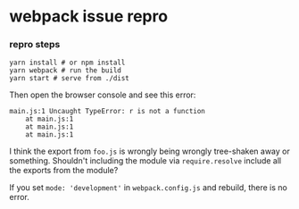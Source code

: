 # webpack issue repro

### repro steps

```
yarn install # or npm install
yarn webpack # run the build
yarn start # serve from ./dist
```

Then open the browser console and see this error:

```
main.js:1 Uncaught TypeError: r is not a function
    at main.js:1
    at main.js:1
    at main.js:1
```

I think the export from `foo.js` is wrongly being wrongly tree-shaken away or something. Shouldn't including the module via `require.resolve` include all the exports from the module?

If you set `mode: 'development'` in `webpack.config.js` and rebuild, there is no error.